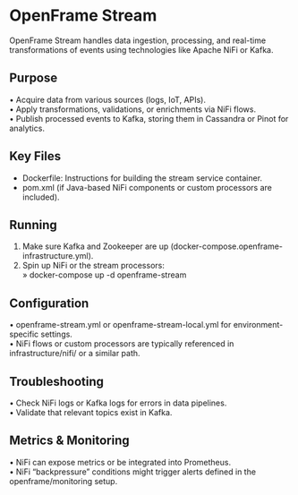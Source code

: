 # OpenFrame Stream

OpenFrame Stream handles data ingestion, processing, and real-time transformations of events using technologies like Apache NiFi or Kafka.

## Purpose
• Acquire data from various sources (logs, IoT, APIs).  
• Apply transformations, validations, or enrichments via NiFi flows.  
• Publish processed events to Kafka, storing them in Cassandra or Pinot for analytics.

## Key Files
- Dockerfile: Instructions for building the stream service container.  
- pom.xml (if Java-based NiFi components or custom processors are included).  

## Running
1. Make sure Kafka and Zookeeper are up (docker-compose.openframe-infrastructure.yml).  
2. Spin up NiFi or the stream processors:  
   » docker-compose up -d openframe-stream  

## Configuration
• openframe-stream.yml or openframe-stream-local.yml for environment-specific settings.  
• NiFi flows or custom processors are typically referenced in infrastructure/nifi/ or a similar path.

## Troubleshooting
• Check NiFi logs or Kafka logs for errors in data pipelines.  
• Validate that relevant topics exist in Kafka.

## Metrics & Monitoring
• NiFi can expose metrics or be integrated into Prometheus.  
• NiFi “backpressure” conditions might trigger alerts defined in the openframe/monitoring setup. 